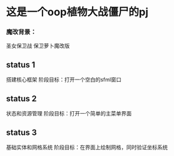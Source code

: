 # 这是一个oop植物大战僵尸的pj
### 魔改背景：
圣女保卫战
保卫萝卜魔改版

## status 1
搭建核心框架
阶段目标：打开一个空白的sfml窗口

## status 2
状态和资源管理
阶段目标：打开一个简单的主菜单界面

## status 3
基础实体和网格系统
阶段目标：在界面上绘制网格，同时验证坐标系统

